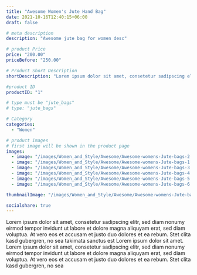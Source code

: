 ```yaml
---
title: "Awesome Women's Jute Hand Bag"
date: 2021-10-16T12:40:15+06:00
draft: false

# meta description
description: "Awesome jute bag for women desc"

# product Price
price: "200.00"
priceBefore: "250.00"

# Product Short Description
shortDescription: "Lorem ipsum dolor sit amet, consetetur sadipscing elitr, sed diam nonumy eirmod tempor invidunt ut. Lorem ipsum dolor sit amet, consetetur sadipscing elitr, sed diam nonumy eirmod tempor invidunt ut."

#product ID
productID: "1"

# type must be "jute_bags"
# type: "jute_bags"

# Category
categories:
  - "Women"

# product Images
# first image will be shown in the product page
images:
  - image: "/images/Women_and_Style/Awesome/Awesome-womens-Jute-bags-2.png"
  - image: "/images/Women_and_Style/Awesome/Awesome-womens-Jute-bags-1.png"
  - image: "/images/Women_and_Style/Awesome/Awesome-womens-Jute-bags-3.png"
  - image: "/images/Women_and_Style/Awesome/Awesome-womens-Jute-bags-4.png"
  - image: "/images/Women_and_Style/Awesome/Awesome-womens-Jute-bags-5.jpg"
  - image: "/images/Women_and_Style/Awesome/Awesome-womens-Jute-bags-6.jpg"

thumbnailImage: "/images/Women_and_Style/Awesome/Awesome-womens-Jute-bags-2.png"

socialshare: true
---
```


Lorem ipsum dolor sit amet, consetetur sadipscing elitr, sed diam nonumy eirmod tempor invidunt ut labore et dolore magna aliquyam erat, sed diam voluptua. At vero eos et accusam et justo duo dolores et ea rebum. Stet clita kasd gubergren, no sea takimata sanctus est Lorem ipsum dolor sit amet. Lorem ipsum dolor sit amet, consetetur sadipscing elitr, sed diam nonumy eirmod tempor invidunt ut labore et dolore magna aliquyam erat, sed diam voluptua. At vero eos et accusam et justo duo dolores et ea rebum. Stet clita kasd gubergren, no sea

